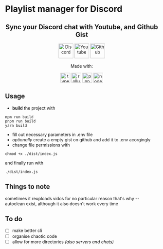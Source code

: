 # Playlist manager for Discord

<div align="center">
  <h2>Sync your Discord chat with Youtube, and Github Gist</h2>
  <img src="https://cdn-icons-png.flaticon.com/512/5968/5968756.png" alt="Discord" height=48>
  <img src="https://cdn-icons-png.flaticon.com/512/1384/1384060.png" alt="Youtube" height=48>
  <img src="https://cdn-icons-png.flaticon.com/512/2111/2111432.png" alt="Github" height=48>
</div>

<div align="center">
  <p>Made with:</p>
  <img src="https://www.typescriptlang.org/favicon-32x32.png" alt="typescript" height=32>
  <img src="https://rollupjs.org/favicon.png" alt="rollup.js" height=32>
  <img src="https://pnpm.io/img/favicon.png" alt="pnpm" height=32>
  <img src="https://nodejs.org/static/images/favicons/favicon.png" alt="node.js" height=32>
</div>

## Usage

- **build** the project with

```
npm run build
pnpm run build
yarn build
```

- fill out necessary parameters in .env file
- _optionally_ create a empty gist on github and add it to .env acorgingly
- change file permissions with

```
chmod +x ./dist/index.js
```

and finally run with

```
./dist/index.js
```

## Things to note

sometimes it reuploads vidos for no particular reason that's why --autoclean exist, although it also doesn't work every time

## To do

- [ ] make better cli
- [ ] organise chaotic code
- [ ] allow for more directories _(also servers and chats)_

